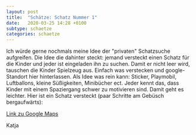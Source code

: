```yaml
---
layout: post
title:  "Schätze: Schatz Nummer 1"
date:   2020-03-25 14:28 +0100
subtype: schaetze
categories: schaetze
---
```


Ich würde gerne nochmals meine Idee der "privaten" Schatzsuche aufgreifen. Die Idee die dahinter steckt: jemand versteckt einen Schatz für die Kinder und jeder ist eingeladen ihn zu suchen. Damit er nicht leer wird, tauschen die Kinder Spielzeug aus. Einfach was verstecken und google-Standort hier hinterlassen. Als Idee was rein kann: Sticker, Playmobil, Luftballons, kleine Süßigkeiten, Minibücher ect. Jeder kennt das, dass Kinder mit einem Spaziergang schwer zu motivieren sind. Damit geht es leichter.  Hier ist ein Schatz versteckt (paar Schritte am Gebüsch bergaufwärts):

[Link zu Google Maps](https://goo.gl/maps/vqCS3yuRCuLJnoYG6)

Katja